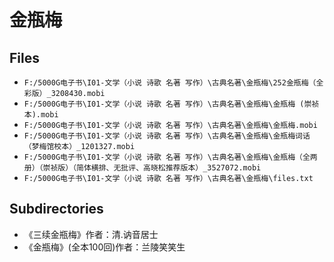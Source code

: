 # 金瓶梅

## Files

- `F:/5000G电子书\I01-文学（小说 诗歌 名著 写作）\古典名著\金瓶梅\252金瓶梅（全彩版）_3208430.mobi`
- `F:/5000G电子书\I01-文学（小说 诗歌 名著 写作）\古典名著\金瓶梅\金瓶梅 (崇祯本).mobi`
- `F:/5000G电子书\I01-文学（小说 诗歌 名著 写作）\古典名著\金瓶梅\金瓶梅.mobi`
- `F:/5000G电子书\I01-文学（小说 诗歌 名著 写作）\古典名著\金瓶梅\金瓶梅词话（梦梅馆校本）_1201327.mobi`
- `F:/5000G电子书\I01-文学（小说 诗歌 名著 写作）\古典名著\金瓶梅\金瓶梅（全两册）（崇祯版）（简体横排、无批评、高晓松推荐版本）_3527072.mobi`
- `F:/5000G电子书\I01-文学（小说 诗歌 名著 写作）\古典名著\金瓶梅\files.txt`

## Subdirectories

- 《三续金瓶梅》作者：清.讷音居士
- 《金瓶梅》(全本100回)作者：兰陵笑笑生
